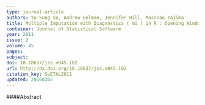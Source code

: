 ```yaml
---
type: journal-article
authors: Yu-Sung Su, Andrew Gelman, Jennifer Hill, Masanao Yajima
title: Multiple Imputation with Diagnostics ( mi ) in R : Opening Windows into the Black Box
container: Journal of Statistical Software
year: 2011
issue: 2
volume: 45
pages: 
subject: 
doi: 10.18637/jss.v045.i02
url: http://dx.doi.org/10.18637/jss.v045.i02
citation_key: SuETAL2011
updated: 20160302
---
```


####Abstract
